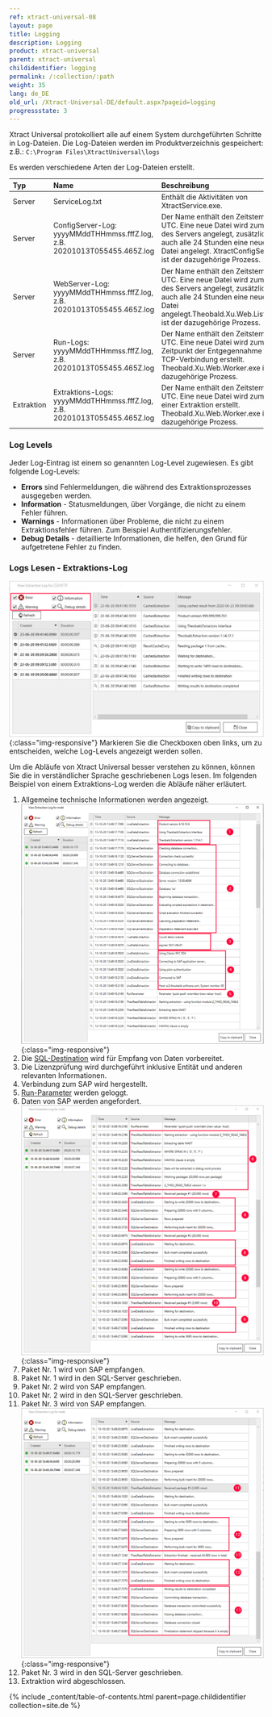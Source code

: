 ```yaml
---
ref: xtract-universal-08
layout: page
title: Logging
description: Logging
product: xtract-universal
parent: xtract-universal
childidentifier: logging
permalink: /:collection/:path
weight: 35
lang: de_DE
old_url: /Xtract-Universal-DE/default.aspx?pageid=logging
progressstate: 3
---
```


Xtract Universal protokolliert alle auf einem System durchgeführten Schritte in Log-Dateien. 
Die Log-Dateien werden im Produktverzeichnis gespeichert:<br>
z.B.: `C:\Program Files\XtractUniversal\logs`

Es werden verschiedene Arten der Log-Dateien erstellt.


|Typ | Name | Beschreibung | Pfad zum Ablageort |
|:------ | :------ |:--- | :--- |
|Server| ServiceLog.txt | Enthält die Aktivitäten von XtractService.exe.| `C:ProgramFiles\XtractUniversal\logs` |
|Server| ConfigServer-Log: yyyyMMddTHHmmss.fffZ.log, z.B. 20201013T055455.465Z.log | Der Name enthält den Zeitstempel in UTC. Eine neue Datei wird zum Start des Servers angelegt, zusätzlich wird auch alle 24 Stunden eine neue Log-Datei angelegt. XtractConfigServer.exe ist der dazugehörige Prozess.| `C:ProgramFiles\XtractUniversal\logs\server\config` |
|Server| WebServer-Log: yyyyMMddTHHmmss.fffZ.log, z.B. 20201013T055455.465Z.log  | Der Name enthält den Zeitstempel in UTC. Eine neue Datei wird zum Start des Servers angelegt, zusätzlich wird auch alle 24 Stunden eine neue Log-Datei angelegt.Theobald.Xu.Web.Listener.exe ist der dazugehörige Prozess.| `C:ProgramFiles\XtractUniversal\logs\server\web` |
|Server| Run-Logs: yyyyMMddTHHmmss.fffZ.log, z.B. 20201013T055455.465Z.log  | Der Name enthält den Zeitstempel in UTC. Eine neue Datei wird zum Zeitpunkt der Entgegennahme einer TCP-Verbindung erstellt. Theobald.Xu.Web.Worker.exe ist der dazugehörige Prozess.| `C:ProgramFiles\XtractUniversal\logs\server\run` |  
|Extraktion| Extraktions-Logs: yyyyMMddTHHmmss.fffZ.log, z.B. 20201013T055455.465Z.log | Der Name enthält den Zeitstempel in UTC. Eine neue Datei wird zum Start einer Extraktion erstellt. Theobald.Xu.Web.Worker.exe ist der dazugehörige Prozess. | `C:\Program Files\XtractUniversal\logs\extractions\[Name_der_Extaktion]`|

### Log Levels
Jeder Log-Eintrag ist einem so genannten Log-Level zugewiesen. Es gibt folgende Log-Levels:

- **Errors** sind Fehlermeldungen, die während des Extraktionsprozesses ausgegeben werden.
- **Information** - Statusmeldungen, über Vorgänge, die nicht zu einem Fehler führen.
- **Warnings** - Informationen über Probleme, die nicht zu einem Extraktionsfehler führen. Zum Beispiel Authentifizierungsfehler.
- **Debug Details** - detaillierte Informationen, die helfen, den Grund für aufgetretene Fehler zu finden.

### Logs Lesen - Extraktions-Log

![View-Extraction-Log](/img/content/View-Extraction-Log.png){:class="img-responsive"} 
Markieren Sie die Checkboxen oben links, um zu entscheiden, welche Log-Levels angezeigt werden sollen.

Um die Abläufe von Xtract Universal besser verstehen zu können, können Sie die in verständlicher Sprache geschriebenen Logs lesen.  Im folgenden Beispiel von einem Extraktions-Log werden die Abläufe näher erläutert.
1. Allgemeine technische Informationen werden angezeigt.
 ![XU_logging_1](/img/content/xu/logging-extract-detail-01.png){:class="img-responsive"}
2. Die [SQL-Destination](./destinationen/microsoft-sql-server) wird für Empfang von Daten vorbereitet.
3. Die Lizenzprüfung wird durchgeführt inklusive Entität und anderen relevanten Informationen.
4. Verbindung zum SAP wird hergestellt.
5. [Run-Parameter](./erste-schritte/eine-extraktion-ausfuehren#extraktionsparameter-festlegen) werden geloggt.
6. Daten von SAP werden angefordert.
 ![XU_logging_2](/img/content/xu/logging-extract-detail-02.png){:class="img-responsive"}
7. Paket Nr. 1 wird von SAP empfangen.
8. Paket Nr. 1 wird in den SQL-Server geschrieben.
9. Paket Nr. 2 wird von SAP empfangen.
10. Paket Nr. 2 wird in den SQL-Server geschrieben.
11. Paket Nr. 3 wird von SAP empfangen.
 ![XU_logging_3](/img/content/xu/logging-extract-detail-03.png){:class="img-responsive"}
12. Paket Nr. 3 wird in den SQL-Server geschrieben.
13. Extraktion wird abgeschlossen.


{% include _content/table-of-contents.html parent=page.childidentifier collection=site.de %}